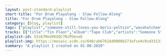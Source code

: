 ```yaml
---
layout: post-standard-playlist
short-title: "For Drum Playalong - Slow Follow-Along"
title: "For Drum Playalong - Slow Follow-Along"
category: [blog, playlist]
tags: ["playlist","someone-still-loves-you-boris-yeltsin","waxahatchee","thunder-dreamer","mazzy-star","coldplay","beulah","beulah","beulah","pinback","pinback","the-white-stripes","mock-orange","islands","islands","coldplay","owen","sir-sly","phoenix","arctic-monkeys","jack-johnson","franz-ferdinand","vampire-weekend","pinback","nada-surf","mock-orange","big-thief","kevin-morby","dr.-dog","mgmt","spirit-of-the-beehive"]
tracks: [{"title":"Tin Floor","album":"Tape Club","artists":"Someone Still Loves You Boris Yeltsin"},{"title":"Hollow Bedroom","album":"Cerulean Salt","artists":"Waxahatchee"},{"title":"Le Soldat","album":"Lonesome Morning","artists":"Thunder Dreamer"},{"title":"Halah","album":"She Hangs Brightly","artists":"Mazzy Star"},{"title":"The Scientist","album":"A Rush of Blood to the Head","artists":"Coldplay"},{"title":"Fooled with the Wrong Guy","album":"Yoko","artists":"Beulah"},{"title":"Don't Forget to Breathe","album":"Yoko","artists":"Beulah"},{"title":"Burned By the Sun","album":"The Coast Is Never Clear","artists":"Beulah"},{"title":"3 x 0","album":"Summer in Abaddon","artists":"Pinback"},{"title":"Concrete Seconds","album":"Blue Screen Life","artists":"Pinback"},{"title":"There's No Home For You Here","album":"Elephant","artists":"The White Stripes"},{"title":"World of Machines","album":"Captain Love","artists":"Mock Orange"},{"title":"Shotgun Vision","album":"Ski Mask","artists":"Islands"},{"title":"Same Thing","album":"A Sleep & A Forgetting (Deluxe Edition)","artists":"Islands"},{"title":"Sparks","album":"Parachutes","artists":"Coldplay"},{"title":"Ugly on the Inside","album":"New Leaves","artists":"Owen"},{"title":"Astronaut","album":"Don't You Worry, Honey","artists":"Sir Sly"},{"title":"Run Run Run","album":"Alphabetical","artists":"Phoenix"},{"title":"Why'd You Only Call Me When You're High?","album":"AM","artists":"Arctic Monkeys"},{"title":"Traffic In The Sky","album":"On And On","artists":"Jack Johnson"},{"title":"Walk Away","album":"You Could Have It So Much Better","artists":"Franz Ferdinand"},{"title":"Cape Cod Kwassa Kwassa","album":"Vampire Weekend","artists":"Vampire Weekend"},{"title":"Boo","album":"Blue Screen Life","artists":"Pinback"},{"title":"Are You Lightning?","album":"Lucky","artists":"Nada Surf"},{"title":"Birds","album":"Mind Is Not Brain","artists":"Mock Orange"},{"title":"Masterpiece","album":"Masterpiece","artists":"Big Thief"},{"title":"City Music","album":"City Music","artists":"Kevin Morby"},{"title":"Where'd All the Time Go?","album":"Shame, Shame (Deluxe Edition)","artists":"Dr. Dog"},{"title":"Congratulations","album":"Congratulations","artists":"MGMT"},{"title":"Natural Devotion","album":"You Are Arrived (But You've Been Cheated)","artists":"SPIRIT OF THE BEEHIVE"}]
playlist-id: 52s67MedXKSQC7NiPOeveE
playlist-img: https://mosaic.scdn.co/640/ab67616d0000b273afce4c9cd3313302c0a16ed1ab67616d0000b273d55ee0d424d2c9e00d6e7253ab67616d0000b273f4ba74b1912c0d04a7f708c0ab67616d0000b273f9a49c7582bd6e4add99fdbb
summary: "A playlist I created on 01-08-2020"
---
```

